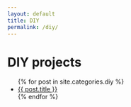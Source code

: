 ```yaml
---
layout: default
title: DIY
permalink: /diy/
---
```


# DIY projects

<ul>
  {% for post in site.categories.diy %}
    <li>
      <a href="{{ post.url }}">{{ post.title }}</a>
    </li>
  {% endfor %}
</ul>